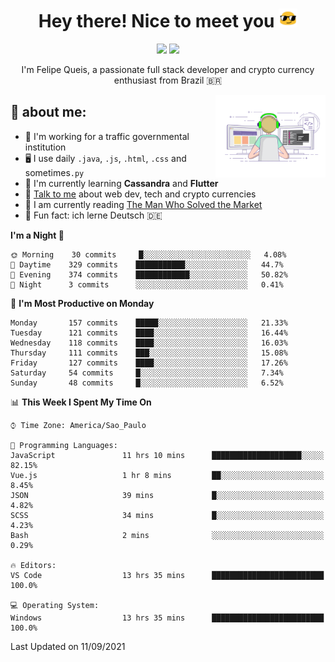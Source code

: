 
<h1 align="center">Hey there! Nice to meet you <img src="assets/sunglasses.gif" width="30"/></h1>

<p align="center">
  <a href="https://www.linkedin.com/in/fqueis"><img src="https://img.shields.io/badge/-LinkedIn-blue?style=flat&logo=Linkedin&logoColor=white" /></a>
  <a href="mailto:fqueis@gmail.com"><img src="https://img.shields.io/badge/-Gmail-c14438?style=flat&logo=Gmail&logoColor=white" /></a>
</p>

<p align="center">I'm Felipe Queis, a passionate full stack developer and crypto currency enthusiast from Brazil 🇧🇷</p>

<img width="35%" align="right" alt="fqueis" src="assets/profile.gif" /></p>

## 🤵 about me:

- 🏢 I'm working for a traffic governmental institution
- 🖥️ I use daily `.java`, `.js`, `.html`, `.css` and sometimes`.py`
- 🌱 I'm currently learning **Cassandra** and **Flutter**
- 💬 [Talk to me](https://github.com/fqueis/fqueis/discussions) about web dev, tech and crypto currencies
- 📖 I am currently reading [The Man Who Solved the Market](https://amzn.com/073521798X)
- 💭 Fun fact: ich lerne Deutsch 🇩🇪

<!--START_SECTION:waka-->
**I'm a Night 🦉** 

```text
🌞 Morning    30 commits     █░░░░░░░░░░░░░░░░░░░░░░░░   4.08% 
🌆 Daytime    329 commits    ███████████░░░░░░░░░░░░░░   44.7% 
🌃 Evening    374 commits    ████████████░░░░░░░░░░░░░   50.82% 
🌙 Night      3 commits      ░░░░░░░░░░░░░░░░░░░░░░░░░   0.41%

```
📅 **I'm Most Productive on Monday** 

```text
Monday       157 commits    █████░░░░░░░░░░░░░░░░░░░░   21.33% 
Tuesday      121 commits    ████░░░░░░░░░░░░░░░░░░░░░   16.44% 
Wednesday    118 commits    ████░░░░░░░░░░░░░░░░░░░░░   16.03% 
Thursday     111 commits    ███░░░░░░░░░░░░░░░░░░░░░░   15.08% 
Friday       127 commits    ████░░░░░░░░░░░░░░░░░░░░░   17.26% 
Saturday     54 commits     █░░░░░░░░░░░░░░░░░░░░░░░░   7.34% 
Sunday       48 commits     █░░░░░░░░░░░░░░░░░░░░░░░░   6.52%

```


📊 **This Week I Spent My Time On** 

```text
⌚︎ Time Zone: America/Sao_Paulo

💬 Programming Languages: 
JavaScript               11 hrs 10 mins      ████████████████████░░░░░   82.15% 
Vue.js                   1 hr 8 mins         ██░░░░░░░░░░░░░░░░░░░░░░░   8.45% 
JSON                     39 mins             █░░░░░░░░░░░░░░░░░░░░░░░░   4.82% 
SCSS                     34 mins             █░░░░░░░░░░░░░░░░░░░░░░░░   4.23% 
Bash                     2 mins              ░░░░░░░░░░░░░░░░░░░░░░░░░   0.29%

🔥 Editors: 
VS Code                  13 hrs 35 mins      █████████████████████████   100.0%

💻 Operating System: 
Windows                  13 hrs 35 mins      █████████████████████████   100.0%

```


 Last Updated on 11/09/2021
<!--END_SECTION:waka-->
